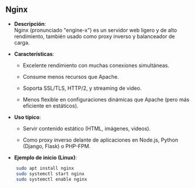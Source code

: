 ## Nginx

- **Descripción**:  
    Nginx (pronunciado "engine-x") es un servidor web ligero y de alto rendimiento, también usado como proxy inverso y balanceador de carga.
  
- **Características**:  
    - Excelente rendimiento con muchas conexiones simultáneas.

    - Consume menos recursos que Apache.

    - Soporta SSL/TLS, HTTP/2, y streaming de video.

    - Menos flexible en configuraciones dinámicas que Apache (pero más eficiente en estáticos).

- **Uso típico**:  
    - Servir contenido estático (HTML, imágenes, videos).

    - Como proxy inverso delante de aplicaciones en Node.js, Python (Django, Flask) o PHP-FPM.

- **Ejemplo de inicio (Linux)**:  
```bash
    sudo apt install nginx
    sudo systemctl start nginx
    sudo systemctl enable nginx
```